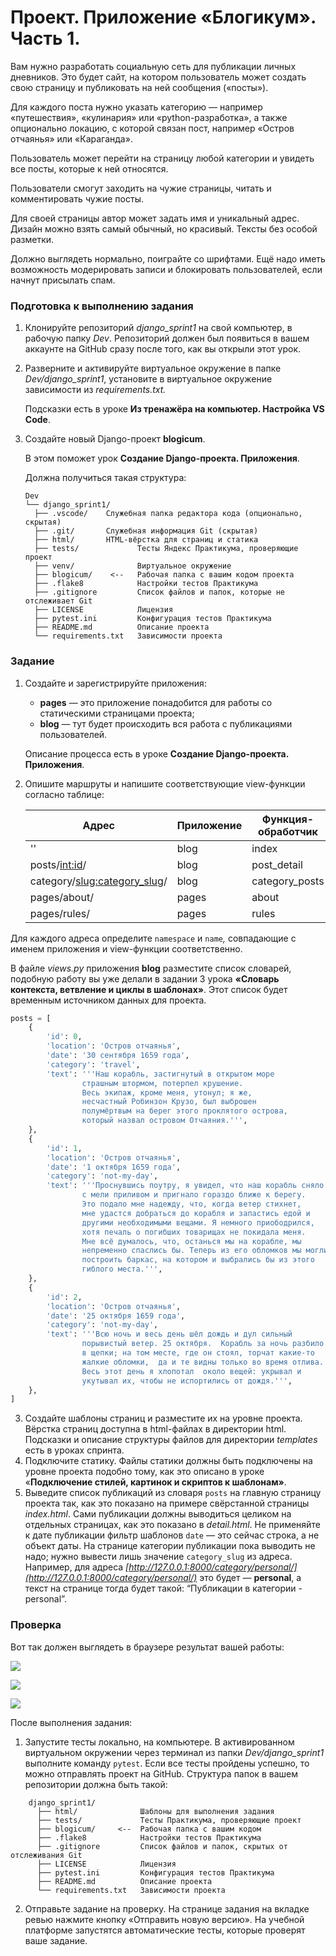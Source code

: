 # Проект. Приложение «Блогикум». Часть 1.

Вам нужно разработать социальную сеть для публикации личных дневников. Это будет сайт, на котором пользователь может создать свою страницу и публиковать на ней сообщения («посты»).

Для каждого поста нужно указать категорию — например «путешествия», «кулинария» или «python-разработка», а также опционально локацию, с которой связан пост, например «Остров отчаянья» или «Караганда».

Пользователь может перейти на страницу любой категории и увидеть все посты, которые к ней относятся.

Пользователи смогут заходить на чужие страницы, читать и комментировать чужие посты.

Для своей страницы автор может задать имя и уникальный адрес. Дизайн можно взять самый обычный, но красивый. Тексты без особой разметки.

Должно выглядеть нормально, поиграйте со шрифтами. Ещё надо иметь возможность модерировать записи и блокировать пользователей, если начнут присылать спам.

### Подготовка к выполнению задания

1. Клонируйте репозиторий _django_sprint1_ на свой компьютер, в рабочую папку _Dev_. Репозиторий должен был появиться в вашем аккаунте на GitHub сразу после того, как вы открыли этот урок.
2. Разверните и активируйте виртуальное окружение в папке _Dev/django_sprint1_, установите в виртуальное окружение зависимости из _requirements.txt._
    
    Подсказки есть в уроке **Из тренажёра на компьютер. Настройка VS Сode**.
    
3. Создайте новый Django-проект **blogicum**.
    
    В этом поможет урок **Создание Django-проекта. Приложения**.
    
    Должна получиться такая структура:
    
    ```
    Dev
    └── django_sprint1/
      ├── .vscode/    Служебная папка редактора кода (опционально, скрытая)
      ├── .git/       Служебная информация Git (скрытая)
      ├── html/       HTML-вёрстка для страниц и статика
      ├── tests/             Тесты Яндекс Практикума, проверяющие проект
      ├── venv/              Виртуальное окружение
      ├── blogicum/    <--   Рабочая папка с вашим кодом проекта
      ├── .flake8            Настройки тестов Практикума     
      ├── .gitignore         Список файлов и папок, которые не отслеживает Git 
      ├── LICENSE            Лицензия   
      ├── pytest.ini         Конфигурация тестов Практикума
      ├── README.md          Описание проекта 
      └── requirements.txt   Зависимости проекта 
    ```
    

### Задание

1. Создайте и зарегистрируйте приложения:
    
    - **pages** — это приложение понадобится для работы со статическими страницами проекта;
    - **blog** — тут будет происходить вся работа с публикациями пользователей.
    
    Описание процесса есть в уроке **Создание Django-проекта. Приложения**.
    
2. Опишите маршруты и напишите соответствующие view-функции согласно таблице:
    
    |Адрес|Приложение|Функция-обработчик|Имя шаблона|
    |---|---|---|---|
    |''|blog|index|index.html|
    |posts/<int:id>/|blog|post_detail|detail.html|
    |category/<slug:category_slug>/|blog|category_posts|category.html|
    |pages/about/|pages|about|about.html|
    |pages/rules/|pages|rules|rules.html|
    

Для каждого адреса определите `namespaсe` и `name`_,_ совпадающие с именем приложения и view-функции соответственно.

В файле _views.py_ приложения **blog** разместите список словарей, подобную работу вы уже делали в задании 3 урока **«Словарь контекста, ветвление и циклы в шаблонах»**. Этот список будет временным источником данных для проекта.

```python
posts = [
    {
        'id': 0,
        'location': 'Остров отчаянья',
        'date': '30 сентября 1659 года',
        'category': 'travel',
        'text': '''Наш корабль, застигнутый в открытом море
                страшным штормом, потерпел крушение.
                Весь экипаж, кроме меня, утонул; я же,
                несчастный Робинзон Крузо, был выброшен
                полумёртвым на берег этого проклятого острова,
                который назвал островом Отчаяния.''',
    },
    {
        'id': 1,
        'location': 'Остров отчаянья',
        'date': '1 октября 1659 года',
        'category': 'not-my-day',
        'text': '''Проснувшись поутру, я увидел, что наш корабль сняло
                с мели приливом и пригнало гораздо ближе к берегу.
                Это подало мне надежду, что, когда ветер стихнет,
                мне удастся добраться до корабля и запастись едой и
                другими необходимыми вещами. Я немного приободрился,
                хотя печаль о погибших товарищах не покидала меня.
                Мне всё думалось, что, останься мы на корабле, мы
                непременно спаслись бы. Теперь из его обломков мы могли бы
                построить баркас, на котором и выбрались бы из этого
                гиблого места.''',
    },
    {
        'id': 2,
        'location': 'Остров отчаянья',
        'date': '25 октября 1659 года',
        'category': 'not-my-day',
        'text': '''Всю ночь и весь день шёл дождь и дул сильный
                порывистый ветер. 25 октября.  Корабль за ночь разбило
                в щепки; на том месте, где он стоял, торчат какие-то
                жалкие обломки,  да и те видны только во время отлива.
                Весь этот день я хлопотал  около вещей: укрывал и
                укутывал их, чтобы не испортились от дождя.''',
    },
] 
```

3. Создайте шаблоны страниц и разместите их на уровне проекта. Вёрстка страниц доступна в html-файлах в директории html. Подсказки и описание структуры файлов для директории _templates_ есть в уроках спринта.
4. Подключите статику. Файлы статики должны быть подключены на уровне проекта подобно тому, как это описано в уроке «**Подключение стилей, картинок и скриптов к шаблонам»**.
5. Выведите список публикаций из словаря `posts` на главную страницу проекта так, как это показано на примере свёрстанной страницы _index.html_. Сами публикации должны выводиться целиком на отдельных страницах, как это показано в _detail.html_. Не применяйте к дате публикации фильтр шаблонов `date` — это сейчас строка, а не объект даты. На странице категории публикации пока выводить не надо; нужно вывести лишь значение `category_slug` из адреса. Например, для адреса _[http://127.0.0.1:8000/category/personal/](http://127.0.0.1:8000/category/personal/)_ это будет — **personal**, а текст на странице тогда будет такой: “Публикации в категории - personal”.

### Проверка

Вот так должен выглядеть в браузере результат вашей работы:

![](https://pictures.s3.yandex.net/resources/S3.2_062_1676932470.png)

![](https://pictures.s3.yandex.net/resources/S3.2_071_1676932479.png)

![](https://pictures.s3.yandex.net/resources/S3.2_081_1676932491.png)

После выполнения задания:

1. Запустите тесты локально, на компьютере. В активированном виртуальном окружении через терминал из папки _Dev/django_sprint1_ выполните команду `pytest`. Если все тесты пройдены успешно, то можно отправлять проект на GitHub. Структура папок в вашем репозитории должна быть такой:

```
    django_sprint1/
      ├── html/              Шаблоны для выполнения задания
      ├── tests/             Тесты Практикума, проверяющие проект
      ├── blogicum/     <--  Рабочая папка с вашим кодом
      ├── .flake8            Настройки тестов Практикума
      ├── .gitignore         Список файлов и папок, скрытых от отслеживания Git
      ├── LICENSE            Лицензия
      ├── pytest.ini         Конфигурация тестов Практикума
      ├── README.md          Описание проекта 
      └── requirements.txt   Зависимости проекта 
```

2. Отправьте задание на проверку. На странице задания на вкладке ревью нажмите кнопку «Отправить новую версию». На учебной платформе запустятся автоматические тесты, которые проверят ваше задание.